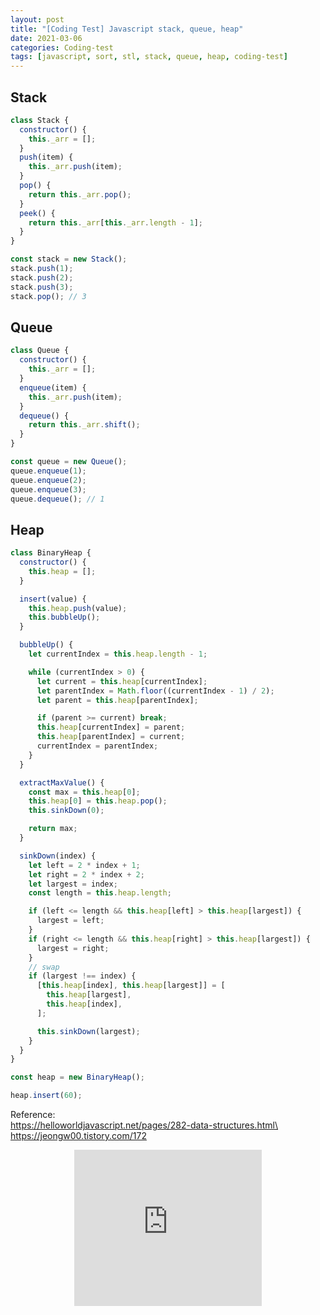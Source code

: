 ```yaml
---
layout: post
title: "[Coding Test] Javascript stack, queue, heap"
date: 2021-03-06
categories: Coding-test
tags: [javascript, sort, stl, stack, queue, heap, coding-test]
---
```


## Stack
```js
class Stack {
  constructor() {
    this._arr = [];
  }
  push(item) {
    this._arr.push(item);
  }
  pop() {
    return this._arr.pop();
  }
  peek() {
    return this._arr[this._arr.length - 1];
  }
}

const stack = new Stack();
stack.push(1);
stack.push(2);
stack.push(3);
stack.pop(); // 3
```

## Queue
```js
class Queue {
  constructor() {
    this._arr = [];
  }
  enqueue(item) {
    this._arr.push(item);
  }
  dequeue() {
    return this._arr.shift();
  }
}

const queue = new Queue();
queue.enqueue(1);
queue.enqueue(2);
queue.enqueue(3);
queue.dequeue(); // 1
```

## Heap
```js
class BinaryHeap {
  constructor() {
    this.heap = [];
  }

  insert(value) {
    this.heap.push(value);
    this.bubbleUp();
  }

  bubbleUp() {
    let currentIndex = this.heap.length - 1;

    while (currentIndex > 0) {
      let current = this.heap[currentIndex];
      let parentIndex = Math.floor((currentIndex - 1) / 2);
      let parent = this.heap[parentIndex];

      if (parent >= current) break;
      this.heap[currentIndex] = parent;
      this.heap[parentIndex] = current;
      currentIndex = parentIndex;
    }
  }

  extractMaxValue() {
    const max = this.heap[0];
    this.heap[0] = this.heap.pop();
    this.sinkDown(0);

    return max;
  }

  sinkDown(index) {
    let left = 2 * index + 1;
    let right = 2 * index + 2;
    let largest = index;
    const length = this.heap.length;

    if (left <= length && this.heap[left] > this.heap[largest]) {
      largest = left;
    }
    if (right <= length && this.heap[right] > this.heap[largest]) {
      largest = right;
    }
    // swap
    if (largest !== index) {
      [this.heap[index], this.heap[largest]] = [
        this.heap[largest],
        this.heap[index],
      ];

      this.sinkDown(largest);
    }
  }
}

const heap = new BinaryHeap();

heap.insert(60);
```

Reference:\
https://helloworldjavascript.net/pages/282-data-structures.html\
https://jeongw00.tistory.com/172

<style>
  .responsive-wrap{ display:flex; justify-content:center;}
</style>
<div class="responsive-wrap">
  <iframe width="300" height="250" allowtransparency="true" src="https://tab2.clickmon.co.kr/pop/wp_ad_300.php?PopAd=CM_M_1003067%7C%5E%7CCM_A_1086005%7C%5E%7CAdver_M_1046207&mon_rf=REFERRER_URL" frameborder="0" scrolling="no"></iframe>
</div>
